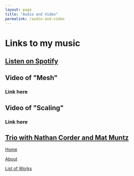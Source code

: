 ```yaml
---
layout: page
title: "Audio and Video"
permalink: /audio-and-video
---
```


# Links to my music

## [Listen on Spotify](https://soundcloud.com/matthewtmonaco)


## Video of "Mesh"

### Link here

## Video of "Scaling"

### Link here

## [Trio with Nathan Corder and Mat Muntz](https://cmmtrio.bandcamp.com/album/live-in-berkeley)

[Home](/)

[About](/about)

[List of Works](/list-of-works)
